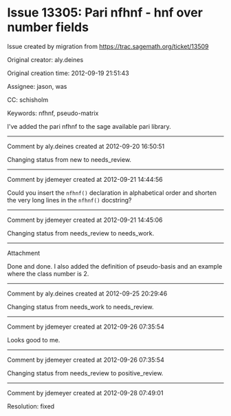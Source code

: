 # Issue 13305: Pari nfhnf - hnf over number fields

Issue created by migration from https://trac.sagemath.org/ticket/13509

Original creator: aly.deines

Original creation time: 2012-09-19 21:51:43

Assignee: jason, was

CC:  schisholm

Keywords: nfhnf, pseudo-matrix

I've added the pari nfhnf to the sage available pari library.


---

Comment by aly.deines created at 2012-09-20 16:50:51

Changing status from new to needs_review.


---

Comment by jdemeyer created at 2012-09-21 14:44:56

Could you insert the `nfhnf()` declaration in alphabetical order and shorten the very long lines in the `nfhnf()` docstring?


---

Comment by jdemeyer created at 2012-09-21 14:45:06

Changing status from needs_review to needs_work.


---

Attachment

Done and done.  I also added the definition of pseudo-basis and an example where the class number is 2.


---

Comment by aly.deines created at 2012-09-25 20:29:46

Changing status from needs_work to needs_review.


---

Comment by jdemeyer created at 2012-09-26 07:35:54

Looks good to me.


---

Comment by jdemeyer created at 2012-09-26 07:35:54

Changing status from needs_review to positive_review.


---

Comment by jdemeyer created at 2012-09-28 07:49:01

Resolution: fixed
